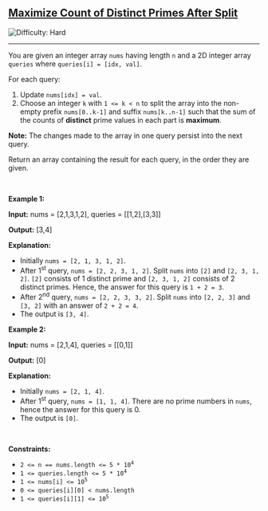 <h2><a href="https://leetcode.com/problems/maximize-count-of-distinct-primes-after-split">Maximize Count of Distinct Primes After Split</a></h2> <img src='https://img.shields.io/badge/Difficulty-Hard-red' alt='Difficulty: Hard' /><hr><p>You are given an integer array <code>nums</code> having length <code>n</code> and a 2D integer array <code>queries</code> where <code>queries[i] = [idx, val]</code>.</p>

<p>For each query:</p>

<ol>
	<li>Update <code>nums[idx] = val</code>.</li>
	<li>Choose an integer <code>k</code> with <code>1 &lt;= k &lt; n</code> to split the array into the non-empty prefix <code>nums[0..k-1]</code> and suffix <code>nums[k..n-1]</code> such that the sum of the counts of <strong>distinct</strong> <span data-keyword="prime-number">prime</span> values in each part is <strong>maximum</strong>.</li>
</ol>

<p><strong data-end="513" data-start="504">Note:</strong> The changes made to the array in one query persist into the next query.</p>

<p>Return an array containing the result for each query, in the order they are given.</p>

<p>&nbsp;</p>
<p><strong class="example">Example 1:</strong></p>

<div class="example-block">
<p><strong>Input:</strong> <span class="example-io">nums = [2,1,3,1,2], queries = [[1,2],[3,3]]</span></p>

<p><strong>Output:</strong> <span class="example-io">[3,4]</span></p>

<p><strong>Explanation:</strong></p>

<ul>
	<li>Initially <code>nums = [2, 1, 3, 1, 2]</code>.</li>
	<li>After 1<sup>st</sup> query, <code>nums = [2, 2, 3, 1, 2]</code>. Split <code>nums</code> into <code>[2]</code> and <code>[2, 3, 1, 2]</code>. <code>[2]</code> consists of 1 distinct prime and <code>[2, 3, 1, 2]</code> consists of 2 distinct primes. Hence, the answer for this query is <code>1 + 2 = 3</code>.</li>
	<li>After 2<sup>nd</sup> query, <code>nums = [2, 2, 3, 3, 2]</code>. Split <code>nums</code> into <code>[2, 2, 3]</code> and <code>[3, 2]</code> with an answer of <code>2 + 2 = 4</code>.</li>
	<li>The output is <code>[3, 4]</code>.</li>
</ul>
</div>

<p><strong class="example">Example 2:</strong></p>

<div class="example-block">
<p><strong>Input:</strong> <span class="example-io">nums = [2,1,4], queries = [[0,1]]</span></p>

<p><strong>Output:</strong> <span class="example-io">[0]</span></p>

<p><strong>Explanation:</strong></p>

<ul>
	<li>Initially <code>nums = [2, 1, 4]</code>.</li>
	<li>After 1<sup>st</sup> query, <code>nums = [1, 1, 4]</code>. There are no prime numbers in <code>nums</code>, hence the answer for this query is 0.</li>
	<li>The output is <code>[0]</code>.</li>
</ul>
</div>

<p>&nbsp;</p>
<p><strong>Constraints:</strong></p>

<ul>
	<li><code>2 &lt;= n == nums.length &lt;= 5 * 10<sup>4</sup></code></li>
	<li><code>1 &lt;= queries.length &lt;= 5 * 10<sup>4</sup></code></li>
	<li><code>1 &lt;= nums[i] &lt;= 10<sup>5</sup></code></li>
	<li><code>0 &lt;= queries[i][0] &lt; nums.length</code></li>
	<li><code>1 &lt;= queries[i][1] &lt;= 10<sup>5</sup></code></li>
</ul>
